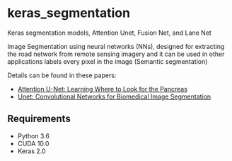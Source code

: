 # keras_segmentation
Keras segmentation models, Attention Unet, Fusion Net, and Lane Net

Image Segmentation using neural networks (NNs), designed for extracting the road network from remote sensing imagery and it can be used in other applications labels every pixel in the image (Semantic segmentation) 

Details can be found in these papers:


* [Attention U-Net: Learning Where to Look for the Pancreas](https://arxiv.org/abs/1804.03999)
* [Unet: Convolutional Networks for Biomedical Image Segmentation](https://arxiv.org/abs/1505.04597)

## Requirements
* Python 3.6
* CUDA 10.0
* Keras 2.0
